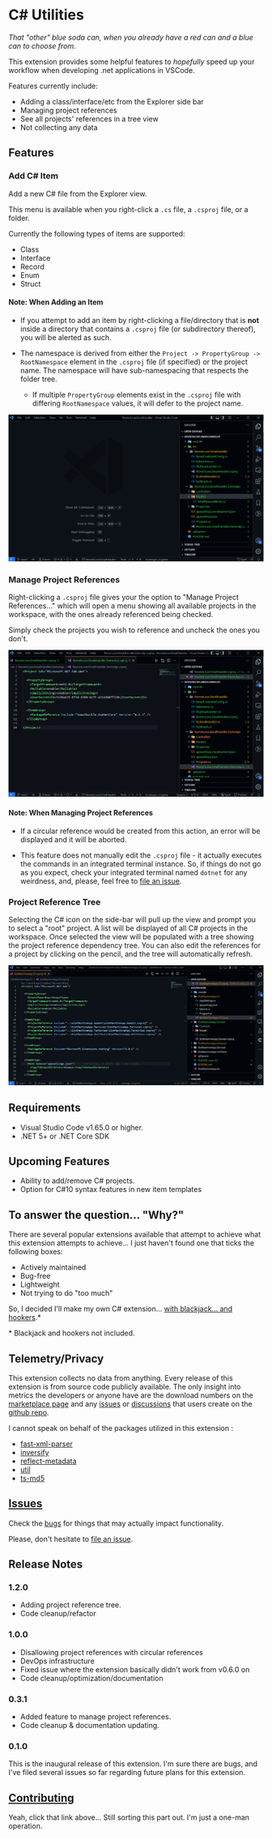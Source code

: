 # C# Utilities

_That "other" blue soda can, when you already have a red can and a blue can to choose from._

This extension provides some helpful features to _hopefully_ speed up your workflow when developing .net applications in VSCode.

Features currently include:

- Adding a class/interface/etc from the Explorer side bar
- Managing project references
- See all projects' references in a tree view
- Not collecting any data

## Features

### Add C# Item

Add a new C# file from the Explorer view.

This menu is available when you right-click a `.cs` file, a `.csproj` file, or a folder.

Currently the following types of items are supported:

- Class
- Interface
- Record
- Enum
- Struct

#### **Note: When Adding an Item**

- If you attempt to add an item by right-clicking a file/directory that is **not** inside a directory that contains a `.csproj` file (or subdirectory thereof), you will be alerted as such.

- The namespace is derived from either the `Project -> PropertyGroup -> RootNamespace` element in the `.csproj` file (if specified) or the project name. The namespace will have sub-namespacing that respects the folder tree.

  - If multiple `PropertyGroup` elements exist in the `.csproj` file with differing `RootNamespace` values, it will defer to the project name.

![Adding a New Item](./assets/images/readme-add-item.gif)

### Manage Project References

Right-clicking a `.csproj` file gives your the option to "Manage Project References..." which will open a menu showing all available projects in the workspace, with the ones already referenced being checked.

Simply check the projects you wish to reference and uncheck the ones you don't.

![Managing Project References](./assets/images/readme-manage-ref.gif)

#### **Note: When Managing Project References**

- If a circular reference would be created from this action, an error will be displayed and it will be aborted.

- This feature does not manually edit the `.csproj` file - it actually executes the commands in an integrated terminal instance. So, if things do not go as you expect, check your integrated terminal named `dotnet` for any weirdness, and, please, feel free to [file an issue](https://github.com/revrenlove/CSharpUtilities/issues/new).

### Project Reference Tree

Selecting the C# icon on the side-bar will pull up the view and prompt you to select a "root" project. A list will be displayed of all C# projects in the workspace. Once selected the view will be populated with a tree showing the project reference dependency tree. You can also edit the references for a project by clicking on the pencil, and the tree will automatically refresh.

![Project Reference Tree](./assets/images/readme-reference-tree.gif)

## Requirements

- Visual Studio Code v1.65.0 or higher.
- .NET 5+ or .NET Core SDK

## Upcoming Features

- Ability to add/remove C# projects.
- Option for C#10 syntax features in new item templates

## To answer the question... "Why?"

There are several popular extensions available that attempt to achieve what this extension attempts to achieve... I just haven't found one that ticks the following boxes:

- Actively maintained
- Bug-free
- Lightweight
- Not trying to do "too much"

So, I decided I'll make my own C# extension... [with blackjack... and hookers](https://knowyourmeme.com/memes/im-going-to-build-my-own-theme-park-with-blackjack-and-hookers).\*

\* Blackjack and hookers not included.

## Telemetry/Privacy

This extension collects no data from anything. Every release of this extension is from source code publicly available. The only insight into metrics the developers or anyone have are the download numbers on the [marketplace page](https://marketplace.visualstudio.com/items?itemName=revrenlove.c-sharp-utilities) and any [issues](https://github.com/revrenlove/CSharpUtilities/issues) or [discussions](https://github.com/revrenlove/CSharpUtilities/discussions) that users create on the [github repo](https://github.com/revrenlove/CSharpUtilities).

I cannot speak on behalf of the packages utilized in this extension :

- [fast-xml-parser](https://www.npmjs.com/package/fast-xml-parser)
- [inversify](https://www.npmjs.com/package/inversify)
- [reflect-metadata](https://www.npmjs.com/package/reflect-metadata)
- [util](https://www.npmjs.com/package/util)
- [ts-md5](https://www.npmjs.com/package/ts-md5)

## [Issues](https://github.com/revrenlove/CSharpUtilities/issues)

Check the [bugs](https://github.com/revrenlove/CSharpUtilities/labels/bug) for things that may actually impact functionality.

Please, don't hesitate to [file an issue](https://github.com/revrenlove/CSharpUtilities/issues/new).

## Release Notes

### 1.2.0

- Adding project reference tree.
- Code cleanup/refactor

### 1.0.0

- Disallowing project references with circular references
- DevOps infrastructure
- Fixed issue where the extension basically didn't work from v0.6.0 on
- Code cleanup/optimization/documentation

### 0.3.1

- Added feature to manage project references.
- Code cleanup & documentation updating.

### 0.1.0

This is the inaugural release of this extension. I'm sure there are bugs, and I've filed several issues so far regarding future plans for this extension.

## [Contributing](https://github.com/revrenlove/CSharpUtilities/blob/main/CONTRIBUTING.md)

Yeah, click that link above... Still sorting this part out. I'm just a one-man operation.
